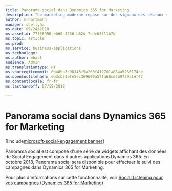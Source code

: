 ```yaml
---
title: Panorama social dans Dynamics 365 for Marketing
description: "Le marketing moderne repose sur des signaux des réseaux sociaux pour un engagement des clients plus rapproché."
author: m-hartmann
manager: shellyha
ms.date: 09/24/2018
ms.assetid: 77f58950-eb60-4556-b62d-7cde63f11b7d
ms.topic: article
ms.prod: 
ms.service: business-applications
ms.technology: 
ms.author: mhart
audience: Admin
ms.translationtype: HT
ms.sourcegitcommit: 0b40bb3c98145f5a260f412701a884a5936174ce
ms.openlocfilehash: eb3cb51efe5ec369699a57fa60cd5b9739a1ef47
ms.contentlocale: fr-fr
ms.lasthandoff: 07/18/2018

---
```

#  <a name="social-insights-in-dynamics-365-for-marketing"></a>Panorama social dans Dynamics 365 for Marketing

[!include[microsoft-social-engagement banner](../includes/microsoft-social-engagement.md)]
 


Panorama social est composé d'une série de widgets affichant des données de Social Engagement dans d'autres applications Dynamics 365. En octobre 2018, Panorama social sera disponible pour effectuer le suivi des campagnes dans Dynamics 365 for Marketing.

Pour plus d'informations sur cette fonctionnalité, voir [Social Listening pour vos campagnes (Dynamics 365 for Marketing)](../dynamics365-marketing/marketing/social-listening-campaigns.md)

